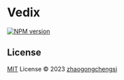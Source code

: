 # Vedix

[![NPM version](https://img.shields.io/npm/v/vedix?color=a1b858&label=)](https://www.npmjs.com/package/vedix)



## License

[MIT](./LICENSE) License © 2023 [zhaogongchengsi](https://github.com/zhaogongchengsi)
